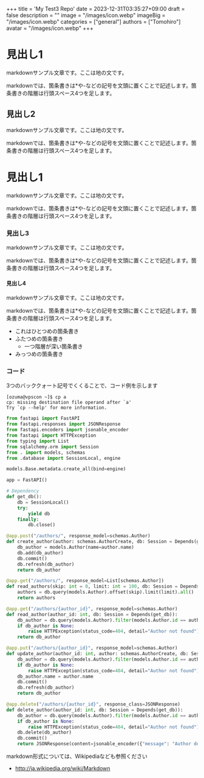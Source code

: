 +++
title = 'My Test3 Repo'
date = 2023-12-31T03:35:27+09:00
draft = false
description = ""
image = "/images/icon.webp"
imageBig = "/images/icon.webp"
categories = ["general"]
authors = ["Tomohiro"]
avatar = "/images/icon.webp"
+++


# 見出し1


markdownサンプル文章です。ここは地の文です。

markdownでは、箇条書きは*や-などの記号を文頭に置くことで記述します。箇条書きの階層は行頭スペース4つを足します。

## 見出し2


markdownサンプル文章です。ここは地の文です。

markdownでは、箇条書きは*や-などの記号を文頭に置くことで記述します。箇条書きの階層は行頭スペース4つを足します。


# 見出し1


markdownサンプル文章です。ここは地の文です。

markdownでは、箇条書きは*や-などの記号を文頭に置くことで記述します。箇条書きの階層は行頭スペース4つを足します。

### 見出し3


markdownサンプル文章です。ここは地の文です。

markdownでは、箇条書きは*や-などの記号を文頭に置くことで記述します。箇条書きの階層は行頭スペース4つを足します。

#### 見出し4

markdownサンプル文章です。ここは地の文です。

markdownでは、箇条書きは*や-などの記号を文頭に置くことで記述します。箇条書きの階層は行頭スペース4つを足します。

- これはひとつめの箇条書き
- ふたつめの箇条書き
    - 一つ階層が深い箇条書き
- みっつめの箇条書き

### コード

3つのバッククォート記号でくくることで、コード例を示します

```
[ozuma@vpscon ~]$ cp a
cp: missing destination file operand after `a'
Try `cp --help' for more information.
```

```python
from fastapi import FastAPI
from fastapi.responses import JSONResponse
from fastapi.encoders import jsonable_encoder
from fastapi import HTTPException
from typing import List
from sqlalchemy.orm import Session
from . import models, schemas
from .database import SessionLocal, engine

models.Base.metadata.create_all(bind=engine)

app = FastAPI()

# Dependency
def get_db():
    db = SessionLocal()
    try:
        yield db
    finally:
        db.close()

@app.post("/authors/", response_model=schemas.Author)
def create_author(author: schemas.AuthorCreate, db: Session = Depends(get_db)):
    db_author = models.Author(name=author.name)
    db.add(db_author)
    db.commit()
    db.refresh(db_author)
    return db_author

@app.get("/authors/", response_model=List[schemas.Author])
def read_authors(skip: int = 0, limit: int = 100, db: Session = Depends(get_db)):
    authors = db.query(models.Author).offset(skip).limit(limit).all()
    return authors

@app.get("/authors/{author_id}", response_model=schemas.Author)
def read_author(author_id: int, db: Session = Depends(get_db)):
    db_author = db.query(models.Author).filter(models.Author.id == author_id).first()
    if db_author is None:
        raise HTTPException(status_code=404, detail="Author not found")
    return db_author

@app.put("/authors/{author_id}", response_model=schemas.Author)
def update_author(author_id: int, author: schemas.AuthorCreate, db: Session = Depends(get_db)):
    db_author = db.query(models.Author).filter(models.Author.id == author_id).first()
    if db_author is None:
        raise HTTPException(status_code=404, detail="Author not found")
    db_author.name = author.name
    db.commit()
    db.refresh(db_author)
    return db_author

@app.delete("/authors/{author_id}", response_class=JSONResponse)
def delete_author(author_id: int, db: Session = Depends(get_db)):
    db_author = db.query(models.Author).filter(models.Author.id == author_id).first()
    if db_author is None:
        raise HTTPException(status_code=404, detail="Author not found")
    db.delete(db_author)
    db.commit()
    return JSONResponse(content=jsonable_encoder({"message": "Author deleted"}))
```

markdown形式については、Wikipediaなども参照ください
- http://ja.wikipedia.org/wiki/Markdown